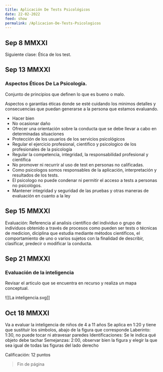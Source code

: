 ```yaml
---
title: Aplicación De Tests Psicológicos
date: 22-02-2022
feed: show
permalink: /Aplicacion-De-Tests-Psicologicos
---
```


## Sep 8 MMXXI
Siguiente clase: Ética de los test.

## Sep 13 MMXXI
### Aspectos Éticos De La Psicología.
Conjunto de principios que definen lo que es bueno o malo.

Aspectos o garantías éticas donde se esté cuidando los minimos detalles y consecuencias que puedan generarse a la persona que estamos evaluando.

- Hacer bien
- No ocasionar daño
- Ofrecer una orientación sobre la conducta que se debe llevar a cabo en determinadas situaciones
- Protección de los usuarios de los servicios psicológicos
- Regular el ejercicio profesional, cientifico y psicologico de los profesionales de la psicología
- Regular la competencia, integridad, la responsabilidad profesional y científica
- No promover ni recurrir al uso de test en personas no calificadas.
- Como psicologos somos responsables de la aplicación, interpretación y resultados de los tests.
- El psicologo no puede condenar ni permitir el acceso a tests a personas no psicológos.
- Mantener integridad y seguridad de las pruebas y otras maneras de evaluación en cuanto a la ley

## Sep 15 MMXXI
Evaluación: Referencia al analisis científico del individuo o grupo de individuos obtenido a través de procesos como pueden ser tests o técnicas de medicion, diciplina que estudia mediante métodos científicos, el comportamiento de uno o varios sujetos con la finalidad de describir, clasificar, predecir o modificar la conducta.

## Sep 21 MMXXI
### Evaluación de la inteligencia
Revisar el articulo que se encuentra en recurso y realiza un mapa conceptual.

![[La inteligencia.svg]]


## Oct 18 MMXXI

Va a evaluar la inteligencia de niños de 4 a 11 años
Se aplica en 1:20 y tiene que sustituir los símbolos, abajo de la figura que corresponde
Laberinto: 1:30, no puede tocar ni atravesar paredes
Identificaciones: Se le indica qué objeto debe tachar
Semejanzas: 2:00, observar bien la figura y elegir la que sea igual de todas las figuras del lado derecho

Calificación: 12 puntos

> Fin de página